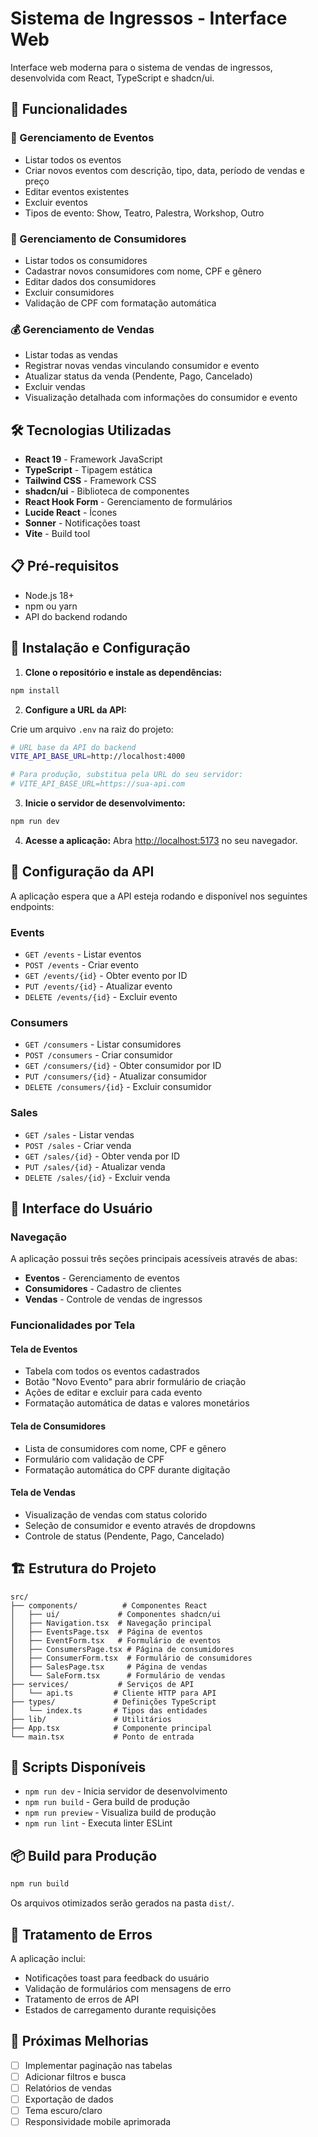 # Sistema de Ingressos - Interface Web

Interface web moderna para o sistema de vendas de ingressos, desenvolvida com React, TypeScript e shadcn/ui.

## 🚀 Funcionalidades

### 📅 Gerenciamento de Eventos
- Listar todos os eventos
- Criar novos eventos com descrição, tipo, data, período de vendas e preço
- Editar eventos existentes
- Excluir eventos
- Tipos de evento: Show, Teatro, Palestra, Workshop, Outro

### 👥 Gerenciamento de Consumidores
- Listar todos os consumidores
- Cadastrar novos consumidores com nome, CPF e gênero
- Editar dados dos consumidores
- Excluir consumidores
- Validação de CPF com formatação automática

### 💰 Gerenciamento de Vendas
- Listar todas as vendas
- Registrar novas vendas vinculando consumidor e evento
- Atualizar status da venda (Pendente, Pago, Cancelado)
- Excluir vendas
- Visualização detalhada com informações do consumidor e evento

## 🛠️ Tecnologias Utilizadas

- **React 19** - Framework JavaScript
- **TypeScript** - Tipagem estática
- **Tailwind CSS** - Framework CSS
- **shadcn/ui** - Biblioteca de componentes
- **React Hook Form** - Gerenciamento de formulários
- **Lucide React** - Ícones
- **Sonner** - Notificações toast
- **Vite** - Build tool

## 📋 Pré-requisitos

- Node.js 18+ 
- npm ou yarn
- API do backend rodando

## 🔧 Instalação e Configuração

1. **Clone o repositório e instale as dependências:**
```bash
npm install
```

2. **Configure a URL da API:**

Crie um arquivo `.env` na raiz do projeto:
```bash
# URL base da API do backend
VITE_API_BASE_URL=http://localhost:4000

# Para produção, substitua pela URL do seu servidor:
# VITE_API_BASE_URL=https://sua-api.com
```

3. **Inicie o servidor de desenvolvimento:**
```bash
npm run dev
```

4. **Acesse a aplicação:**
Abra [http://localhost:5173](http://localhost:5173) no seu navegador.

## 📡 Configuração da API

A aplicação espera que a API esteja rodando e disponível nos seguintes endpoints:

### Events
- `GET /events` - Listar eventos
- `POST /events` - Criar evento
- `GET /events/{id}` - Obter evento por ID
- `PUT /events/{id}` - Atualizar evento
- `DELETE /events/{id}` - Excluir evento

### Consumers
- `GET /consumers` - Listar consumidores
- `POST /consumers` - Criar consumidor
- `GET /consumers/{id}` - Obter consumidor por ID
- `PUT /consumers/{id}` - Atualizar consumidor
- `DELETE /consumers/{id}` - Excluir consumidor

### Sales
- `GET /sales` - Listar vendas
- `POST /sales` - Criar venda
- `GET /sales/{id}` - Obter venda por ID
- `PUT /sales/{id}` - Atualizar venda
- `DELETE /sales/{id}` - Excluir venda

## 🎨 Interface do Usuário

### Navegação
A aplicação possui três seções principais acessíveis através de abas:
- **Eventos** - Gerenciamento de eventos
- **Consumidores** - Cadastro de clientes
- **Vendas** - Controle de vendas de ingressos

### Funcionalidades por Tela

#### Tela de Eventos
- Tabela com todos os eventos cadastrados
- Botão "Novo Evento" para abrir formulário de criação
- Ações de editar e excluir para cada evento
- Formatação automática de datas e valores monetários

#### Tela de Consumidores  
- Lista de consumidores com nome, CPF e gênero
- Formulário com validação de CPF
- Formatação automática do CPF durante digitação

#### Tela de Vendas
- Visualização de vendas com status colorido
- Seleção de consumidor e evento através de dropdowns
- Controle de status (Pendente, Pago, Cancelado)

## 🏗️ Estrutura do Projeto

```
src/
├── components/          # Componentes React
│   ├── ui/             # Componentes shadcn/ui
│   ├── Navigation.tsx  # Navegação principal
│   ├── EventsPage.tsx  # Página de eventos
│   ├── EventForm.tsx   # Formulário de eventos
│   ├── ConsumersPage.tsx # Página de consumidores
│   ├── ConsumerForm.tsx  # Formulário de consumidores
│   ├── SalesPage.tsx     # Página de vendas
│   └── SaleForm.tsx      # Formulário de vendas
├── services/           # Serviços de API
│   └── api.ts         # Cliente HTTP para API
├── types/             # Definições TypeScript
│   └── index.ts       # Tipos das entidades
├── lib/               # Utilitários
├── App.tsx            # Componente principal
└── main.tsx           # Ponto de entrada
```

## 🔨 Scripts Disponíveis

- `npm run dev` - Inicia servidor de desenvolvimento
- `npm run build` - Gera build de produção
- `npm run preview` - Visualiza build de produção
- `npm run lint` - Executa linter ESLint

## 📦 Build para Produção

```bash
npm run build
```

Os arquivos otimizados serão gerados na pasta `dist/`.

## 🐛 Tratamento de Erros

A aplicação inclui:
- Notificações toast para feedback do usuário
- Validação de formulários com mensagens de erro
- Tratamento de erros de API
- Estados de carregamento durante requisições

## 🎯 Próximas Melhorias

- [ ] Implementar paginação nas tabelas
- [ ] Adicionar filtros e busca
- [ ] Relatórios de vendas
- [ ] Exportação de dados
- [ ] Tema escuro/claro
- [ ] Responsividade mobile aprimorada
